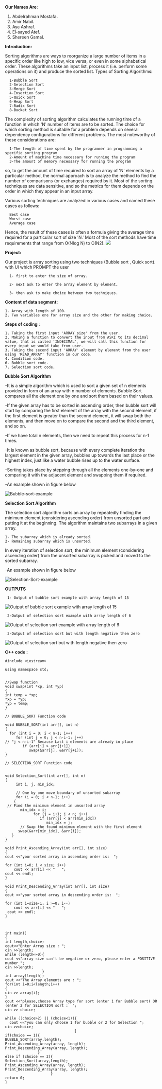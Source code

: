 **Our Names Are:**

  1. Abdelrahman Mostafa.
  2. Amir Nabil.
  3. Aya Ashraf.
  4. El-sayed Atef.
  5. Shereen Gamal.

**Introduction:**

  Sorting algorithms are ways to reorganize a large number of items in a specific order like high to low, vice versa, or even in some alphabetical order.
  These algorithms take an input list, process it (i.e. perform some operations on it) and produce the sorted list.
  Types of Sorting Algorithms:
      
      1-Bubble Sort
      2-Selection Sort
      3-Merge Sort
      4-Insertion Sort
      5-Quick Sort
      6-Heap Sort
      7-Radix Sort
      8-Bucket Sort
  The complexity of sorting algorithm calculates the running time of a function in which 'N' number of items are to be sorted. The choice for which sorting method is suitable
  for a problem depends on several dependency configurations for different problems. The most noteworthy of these considerations are:
  
      1-The length of time spent by the programmer in programming a specific sorting program
      2-Amount of machine time necessary for running the program
      3-The amount of memory necessary for running the program
      
   so, to get the amount of time required to sort an array of 'N' elements by a particular method, the normal approach is to analyze the method to find the number of comparisons
   (or exchanges) required by it. Most of the sorting techniques are data sensitive, and so the metrics for them depends on the order in which they appear in an input array.
      
   Various sorting techniques are analyzed in various cases and named these cases as follows:

      Best case
      Worst case
      Average case
  Hence, the result of these cases is often a formula giving the average time required for a particular sort of size 'N.' Most of the sort methods have time requirements that
  range from O(Nlog N) to O(N2).
 ![](https://i.stack.imgur.com/GylD4.jpg)
 
**Project:**

  Our project is array sorting using two techniques (Bubble sort , Quick sort).
    with UI which PROMPT the user  
    
      1- first to enter the size of array.
      
      2- next ask to enter the array element by element.
      
      3- then ask to make choice between two techniques.
      
    
**Content of data segment:**

    1. Array with length of 100.
    2. Two variables one for array size and the other for making choice.
    
**Steps of  coding :**

    1. Taking the first input 'ARRAY_size' from the user.
    2. Making a function to convert the input from ASKI to its decimal value, that is called 'INDECIMAL', we will call this function for every input we would take from user.
    3. Taking the second input 'ARRAY' element by element from the user using 'READ_ARRAY' function in our code.
    4. Condition code.
    6. Bubble sort code.
    7. Selection sort code.
  
**Bubble Sort Algorithm**


  -It is a simple algorithm which is used to sort a given set of n elements provided in form of an array with n number of elements. Bubble Sort compares all the element one by   one and sort them based on their values.
  
  -If the given array has to be sorted in ascending order, then bubble sort will start by comparing the first element of the array with the second element, if the first element
   is greater than the second element, it will swap both the elements, and then move on to compare the second and the third element, and so on.
   
   -If we have total n elements, then we need to repeat this process for n-1 times.
   
   -It is known as bubble sort, because with every complete iteration the largest element in the given array, bubbles up towards the last place or the highest index, just like a water bubble rises up to the water surface.
   
  -Sorting takes place by stepping through all the elements one-by-one and comparing it with the adjacent element and swapping them if required.
  
  -An example shown in figure below
  
  ![Bubble-sort-example](Images/Bubble-sort-example.gif)

**Selection Sort Algorithm**

The selection sort algorithm sorts an array by repeatedly finding the minimum element (considering ascending order) from unsorted part and putting it at the beginning. The algorithm maintains two subarrays in a given array.

    1- The subarray which is already sorted.
    2- Remaining subarray which is unsorted.

In every iteration of selection sort, the minimum element (considering ascending order) from the unsorted subarray is picked and moved to the sorted subarray.
 
  -An example shown in figure below
 
![Selection-Sort-example](Images/selection_sort.gif)

**OUTPUTS**

     1- Output of bubble sort example with array length of 15
  
  ![Output of bubble sort example with array length of 15](Images/bubble_size_15.png)
  
  
     2-Output of selection sort example with array length of 6

![Output of selection sort example with array length of 6](Images/ex_selection.png)

     3-Output of selection sort but with length negative then zero 
     
    
  ![Output of selection sort but with length negative then zero ](Images/ex_fake.png)

  
  
  
**C++ code :**

     
    #include <iostream>

    using namespace std;


    //Swap function
    void swap(int *xp, int *yp) 
    { 
    int temp = *xp; 
    *xp = *yp; 
    *yp = temp; 
    }

    // BUBBLE_SORT Function code 
   
    void BUBBLE_SORT(int arr[], int n)  
    {  
      for (int i = 0; i < n-1; i++)      
         for (int j = 0; j < n-i-1; j++)                                 // "j < n-i-1" Because Last i elements are already in place  
            if (arr[j] > arr[j+1])  
               swap(&arr[j], &arr[j+1]);  
    }  
 
    // SELECTION_SORT Function code 


    void Selection_Sort(int arr[], int n)  
    {  
         int i, j, min_idx;  
  
         // One by one move boundary of unsorted subarray  
         for (i = 0; i < n-1; i++)  
        {  
     // Find the minimum element in unsorted array  
           min_idx = i;  
                 for (j = i+1; j < n; j++)  
                    if (arr[j] < arr[min_idx])  
                       min_idx = j;  
           // Swap the found minimum element with the first element  
          swap(&arr[min_idx], &arr[i]);  
       }  
    }   

    void Print_Ascending_Array(int arr[], int size)  
    {  
    cout <<"your sorted array in ascending order is:  ";

    for (int i=0; i < size; i++)  
        cout << arr[i] << "   ";  
    cout << endl;  
    }  

    void Print_Descending_Array(int arr[], int size)  
    {  
    cout <<"your sorted array in descending order is:  ";

    for (int i=size-1; i >=0; i--)  
        cout << arr[i] << "   ";  
     cout << endl;  
    }  



    int main() 
    {
    int length,choice;
    cout<<"Enter Array size : ";
    cin >>length;
    while (length<=0){
    cout <<"array size can't be negative or zero, please enter a POSITIVE number ";
    cin >>length;
                     }
    int array[length];
    cout <<"The Array elements are : ";
    for(int i=0;i<length;i++)
    {
    cin >> array[i];
    }
    cout <<"please,choose Array type for sort (enter 1 for Bubble sort) OR (enter 2 for SELECTION sort :  ";
    cin >> choice;

    while ((choice>2) || (choice<1)){
      cout <<"you can only choose 1 for bubble or 2 for Selection ";
    cin >>choice;
                                    }
    if(choice == 1){
    BUBBLE_SORT(array,length);
    Print_Ascending_Array(array, length);
    Print_Descending_Array(array, length);
                   }
    else if (choice == 2){ 
    Selection_Sort(array,length);
    Print_Ascending_Array(array, length);
    Print_Descending_Array(array, length);
                         }
    return 0;
    }

